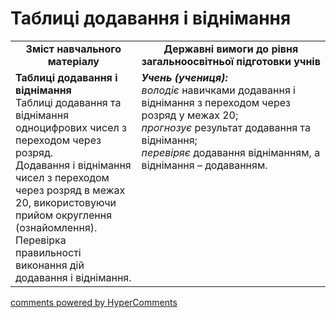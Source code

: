 <div id="hypercomments_widget" class="js-hypercomments-widget invisible"></div>

# Таблиці додавання і віднімання
<table>
  <tr>
    <td width="40%" align="center"><b>Зміст навчального матеріалу<b></td>
    <td width="60%" align="center"><b>Державні вимоги до рівня загальноосвітньої підготовки учнів</b></td>
  </tr>
  <tr>
    <td width="40%" style="vertical-align:top !important;"><b>Таблиці додавання і віднімання</b><br>
Таблиці додавання та віднімання одноцифрових чисел з переходом через розряд.<br> 
Додавання і віднімання чисел з переходом через розряд в межах 20, використовуючи прийом округлення (ознайомлення).<br> 
Перевірка правильності виконання дій додавання і віднімання.<br></td>
    <td width="60%" style="vertical-align:top !important;"><i><b>Учень (учениця):</b></i><br>
<i>володіє</i> навичками додавання і віднімання з переходом через розряд у межах 20;<br>
<i>прогнозує</i> результат додавання та віднімання;<br>
<i>перевіряє</i> додавання відніманням, а віднімання – додаванням.<br></td>
  </tr>
</table>

<div class="js-hypercomments-container">
    <a href="http://hypercomments.com" class="hc-link" title="comments widget">comments powered by HyperComments</a>
</div>